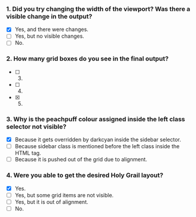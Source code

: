 ### 1. Did you try changing the width of the viewport? Was there a visible change in the output?

- [x] Yes, and there were changes.
- [ ] Yes, but no visible changes.
- [ ] No.

### 2. How many grid boxes do you see in the final output?

- [ ] 3.
- [ ] 4.
- [x] 5.

### 3. Why is the peachpuff colour assigned inside the left class selector not visible?

- [x] Because it gets overridden by darkcyan inside the sidebar selector.
- [ ] Because sidebar class is mentioned before the left class inside the HTML tag.
- [ ] Because it is pushed out of the grid due to alignment.

### 4. Were you able to get the desired Holy Grail layout?

- [x] Yes.
- [ ] Yes, but some grid items are not visible.
- [ ] Yes, but it is out of alignment.
- [ ] No.
